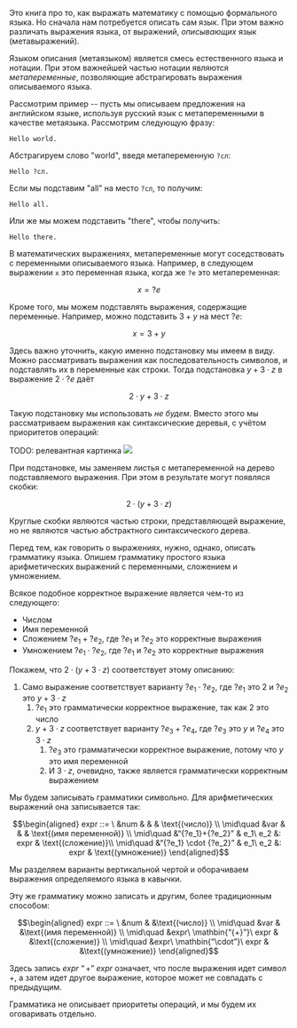 Это книга про то, как выражать математику с помощью формального языка. Но сначала нам потребуется описать сам язык. При этом важно различать выражения языка, от выражений, *описывающих* язык (метавыражений).

Языком описания (метаязыком) является смесь естественного языка и нотации. При этом важнейшей частью нотации являются *метапеременные*, позволяющие абстрагировать выражения описываемого языка.

Рассмотрим пример -- пусть мы описываем предложения на английском языке, используя русский язык с метапеременными в качестве метаязыка. Рассмотрим следующую фразу:

```
Hello world.
```

Абстрагируем слово "world", введя метапеременную `?сл`:

```
Hello ?сл.
```

Если мы подставим "all" на место `?сл`, то получим:

```
Hello all.
```

Или же мы можем подставить "there", чтобы получить:

```
Hello there.
```

В математических выражениях, метапеременные могут соседствовать с переменными описываемого языка. Например, в следующем выражении `x` это переменная языка, когда же `?e` это метапеременная:

$$x = {?e}$$

Кроме того, мы можем подставлять выражения, содержащие переменные. Например, можно подставить $3+y$ на мест ${?e}$:

$$x = 3 + y$$

Здесь важно уточнить, какую именно подстановку мы имеем в виду. Можно рассматривать выражения как последовательность символов, и подставлять их в переменные как строки. Тогда подстановка $y + 3⋅z$ в выражение $2 \cdot {?e}$ даёт

$$2 \cdot y + 3 \cdot z$$

Такую подстановку мы использовать *не будем*. Вместо этого мы рассматриваем выражения как синтаксические деревья, с учётом приоритетов операций:

TODO: релевантная картинка
![](https://ruslanspivak.com/lsbasi-part7/lsbasi_part7_astprecedence_01.png)

При подстановке, мы заменяем листья с метапеременной на дерево подставляемого выражения. При этом в результате могут появляся скобки:

$$2 \cdot (y + 3 \cdot z)$$

Круглые скобки являются частью строки, представляющей выражение, но не являются частью абстрактного синтаксического дерева.

Перед тем, как говорить о выражениях, нужно, однако, описать грамматику языка. Опишем грамматику простого языка арифметических выражений с переменными, сложением и умножением.

Всякое подобное корректное выражение является чем-то из следующего:

- Числом
- Имя переменной
- Сложением ${?e_1}+{?e_2}$, где $?e_1$ и $?e_2$ это корректные выражения
- Умножением ${?e_1} \cdot {?e_2}$, где $?e_1$ и $?e_2$ это корректные выражения

Покажем, что $2 \cdot (y + 3 \cdot z)$ соответствует этому описанию:

1. Само выражение соответствует варианту ${?e_1} \cdot {?e_2}$, где ${?e_1}$ это $2$ и ${?e_2}$ это $y + 3 \cdot z$
    1. $?e_1$ это грамматически корректное выражение, так как $2$ это число
    2. $y + 3 \cdot z$ соответствует варианту ${?e_3} + {?e_4}$, где ${?e_3}$ это $y$ и $?e_4$ это $3 \cdot z$
        1. ${?e_3}$ это грамматически корректное выражение, потому что $y$ это имя переменной
        2. И $3 \cdot z$, очевидно, также является грамматически корректным выражением

Мы будем записывать грамматики символьно. Для арифметических выражений она записывается так:

$$\begin{aligned}
expr ::= \ &num & & & \text{(число)} \\
\mid\quad &var & & & \text{(имя переменной)} \\
\mid\quad  &“{?e_1}+{?e_2}” & e_1\ e_2 &: expr &  \text{(сложение)}\\
\mid\quad &“{?e_1} \cdot {?e_2}” & e_1\ e_2 &: expr & \text{(умножение)}
\end{aligned}$$

Мы разделяем варианты вертикальной чертой и оборачиваем выражения определяемого языка в кавычки. 

Эту же грамматику можно записать и другим, более традиционным способом:

$$\begin{aligned}
expr ::= \ &num & &\text{(число)} \\
\mid\quad &var & &\text{(имя переменной)} \\
\mid\quad &expr\ \mathbin{“{+}”}\ expr & &\text{(сложение)} \\
\mid\quad &expr\ \mathbin{“\cdot”}\ expr & &\text{(умножение)}
\end{aligned}$$

Здесь запись $expr\ “{+}”\ expr$ означает, что после выражения идет символ $+$, а затем идет другое выражение, которое может не совпадать с предыдущим.

Грамматика не описывает приоритеты операций, и мы будем их оговаривать отдельно.
